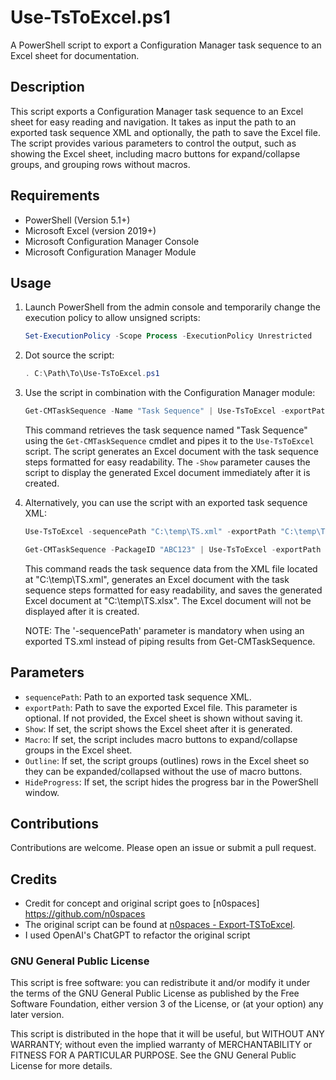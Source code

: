# Use-TsToExcel.ps1

A PowerShell script to export a Configuration Manager task sequence to an Excel sheet for documentation.

## Description

This script exports a Configuration Manager task sequence to an Excel sheet for easy reading and navigation. It takes as input the path to an exported task sequence XML and optionally, the path to save the Excel file. The script provides various parameters to control the output, such as showing the Excel sheet, including macro buttons for expand/collapse groups, and grouping rows without macros.

## Requirements

- PowerShell (Version 5.1+)
- Microsoft Excel (version 2019+)
- Microsoft Configuration Manager Console
- Microsoft Configuration Manager Module

## Usage

1. Launch PowerShell from the admin console and temporarily change the execution policy to allow unsigned scripts:

    ```powershell
    Set-ExecutionPolicy -Scope Process -ExecutionPolicy Unrestricted
    ```

2. Dot source the script:

    ```powershell
    . C:\Path\To\Use-TsToExcel.ps1
    ```

3. Use the script in combination with the Configuration Manager module:

    ```powershell
    Get-CMTaskSequence -Name "Task Sequence" | Use-TsToExcel -exportPath "C:\temp\TS.xlsx" -Show
    ```

    This command retrieves the task sequence named "Task Sequence" using the `Get-CMTaskSequence` cmdlet and pipes it to the `Use-TsToExcel` script. The script generates an Excel document with the task sequence steps formatted for easy readability. The `-Show` parameter causes the script to display the generated Excel document immediately after it is created.

5. Alternatively, you can use the script with an exported task sequence XML:

    ```powershell
    Use-TsToExcel -sequencePath "C:\temp\TS.xml" -exportPath "C:\temp\TS.xlsx"
    ```
    ```powershell
    Get-CMTaskSequence -PackageID "ABC123" | Use-TsToExcel -exportPath "C:\temp\TS.xlsx" -Show
    ```

   This command reads the task sequence data from the XML file located at "C:\temp\TS.xml", generates an Excel document with the task sequence steps formatted for easy readability, and saves the generated Excel document at "C:\temp\TS.xlsx". The Excel document will not be displayed after it is created.
   
   NOTE: The '-sequencePath' parameter is mandatory when using an exported TS.xml instead of piping results from Get-CMTaskSequence.

## Parameters

- `sequencePath`: Path to an exported task sequence XML.
- `exportPath`: Path to save the exported Excel file. This parameter is optional. If not provided, the Excel sheet is shown without saving it.
- `Show`: If set, the script shows the Excel sheet after it is generated.
- `Macro`: If set, the script includes macro buttons to expand/collapse groups in the Excel sheet.
- `Outline`: If set, the script groups (outlines) rows in the Excel sheet so they can be expanded/collapsed without the use of macro buttons.
- `HideProgress`: If set, the script hides the progress bar in the PowerShell window.

## Contributions

Contributions are welcome. Please open an issue or submit a pull request.

## Credits

- Credit for concept and original script goes to [n0spaces] https://github.com/n0spaces
- The original script can be found at [n0spaces - Export-TSToExcel](https://github.com/n0spaces/Export-TSToExcel/tree/main).
- I used OpenAI's ChatGPT to refactor the original script

### GNU General Public License
This script is free software: you can redistribute it and/or modify
it under the terms of the GNU General Public License as published by
the Free Software Foundation, either version 3 of the License, or
(at your option) any later version.

This script is distributed in the hope that it will be useful,
but WITHOUT ANY WARRANTY; without even the implied warranty of
MERCHANTABILITY or FITNESS FOR A PARTICULAR PURPOSE.  See the
GNU General Public License for more details.
